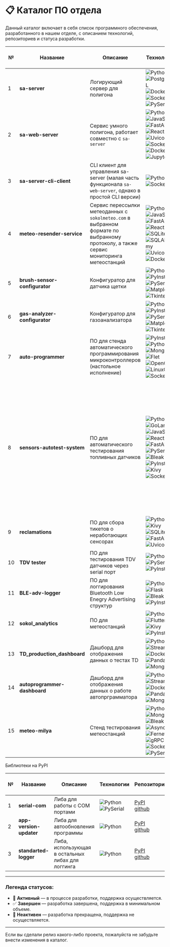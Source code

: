 # 📋 Каталог ПО отдела

Данный каталог включает в себя список программного обеспечения, разработанного в нашем отделе, с описанием технологий, репозиториев и статуса разработки.

| № | Название          | Описание                                                   | Технологии                                                                                             | Репозитории                                                                                                                                              | Дата последнего обновления | Статус                                      | Версия  | Зависимости |  Используемые библиотеки и описание  |
|--|-----------------|------------------------------------------------------------|--------------------------------------------------------------------------------------------------------|----------------------------------------------------------------------------------------------------------------------------------------------------------|----------------------------|---------------------------------------------|---------|-------------|-------------|
| 1 | **sa-server**      | Логирующий сервер для полигона                             | ![Python](https://img.shields.io/badge/-Python-3776AB?logo=python&logoColor=white) ![PostgreSQL](https://img.shields.io/badge/-PostgreSQL-336791?logo=postgresql&logoColor=white) ![Docker](https://img.shields.io/badge/-Docker-2496ED?logo=docker&logoColor=white) ![Sockets](https://img.shields.io/badge/-Sockets-FF6F00) ![PySerial](https://img.shields.io/badge/-PySerial-00897B) | [Деплой+ПО](https://github.com/technomaticsDevTeam/sa-server)<br>[Графики-выгрузка](https://github.com/technomaticsDevTeam/escortCharter)                                                                                             | 2025-02-24                 |  ✅ **Завершен**   | 1.0.7   | **Python 3.12** <br> **Docker Compose v3.8** | [Requirements: Деплой+ПО](https://github.com/technomaticsDevTeam/sa-server/blob/main/requirements.txt)<br>[Requirements: Графики-выгрузка](https://github.com/technomaticsDevTeam/escortCharter/blob/sa-server-parsing/requirements.txt)|
| 2 | **sa-web-server**  | Сервис умного полигона, работает совместно с `sa-server`   | ![Python](https://img.shields.io/badge/-Python-3776AB?logo=python&logoColor=white) ![JavaScript](https://img.shields.io/badge/-JavaScript-F7DF1E?logo=javascript&logoColor=black) ![FastAPI](https://img.shields.io/badge/-FastAPI-009688?logo=fastapi&logoColor=white) ![React](https://img.shields.io/badge/-React-61DAFB?logo=react&logoColor=black) ![Uvicorn](https://img.shields.io/badge/-Uvicorn-009688?logo=uvicorn&logoColor=white) ![Sockets](https://img.shields.io/badge/-Sockets-FF6F00) ![Docker](https://img.shields.io/badge/-Docker-2496ED?logo=docker&logoColor=white) ![Jupyter](https://img.shields.io/badge/-Jupyter-F37626?logo=jupyter&logoColor=white) | [Бекенд](https://github.com/technomaticsDevTeam/sa-web-server) <br>  [Фронтенд](https://github.com/technomaticsDevTeam/sa-web-server-frontend) <br>  [Деплой](https://github.com/technomaticsDevTeam/sa-web-server-manifest/blob/main/readme.md) <br> | 2024-11-25                  | ✅ **Завершен** | 1.0.3   | **Python 3.12**, <br> **Node.js 20**, <br> **Docker Compose v3.8** | [Общее описание](https://github.com/technomaticsDevTeam/sa-web-server-manifest/blob/main/readme.md) <br> |
| 3 | **sa-server-cli-client** | CLI клиент для управления sa-server (малая часть функционала `sa-web-server`, однако в простой CLI версии) |  ![Python](https://img.shields.io/badge/-Python-3776AB?logo=python&logoColor=white) ![Sockets](https://img.shields.io/badge/-Sockets-FF6F00) | [ПО](https://github.com/technomaticsDevTeam/sa-server-cli-client) | 2024-11-25  |  ✅ **Завершен** (полностью работоспособен) | 1.0.0 | **Python 3.12**|   [Requirements: ПО](https://github.com/technomaticsDevTeam/sa-server-cli-client/blob/main/requirements.txt)   |
| 4 | **meteo-resender-service** | Сервис перессылки метеоданных с `sokolmeteo.com` в выбранном формате по выбранному протоколу, а также сервис мониторинга метеостанций | ![Python](https://img.shields.io/badge/-Python-3776AB?logo=python&logoColor=white) ![JavaScript](https://img.shields.io/badge/-JavaScript-F7DF1E?logo=javascript&logoColor=black) ![FastAPI](https://img.shields.io/badge/-FastAPI-009688?logo=fastapi&logoColor=white) ![React](https://img.shields.io/badge/-React-61DAFB?logo=react&logoColor=black) ![SQLite](https://img.shields.io/badge/-SQLite-003B57?logo=sqlite&logoColor=white) ![SQLAlchemy](https://img.shields.io/badge/-SQLAlchemy-CE5A23?logo=sqlalchemy&logoColor=white)  ![Uvicorn](https://img.shields.io/badge/-Uvicorn-009688?logo=uvicorn&logoColor=white) ![Docker](https://img.shields.io/badge/-Docker-2496ED?logo=docker&logoColor=white) | [Бекенд](https://github.com/technomaticsDevTeam/meteo-resender-service) <br>  [Фронтенд](https://github.com/technomaticsDevTeam/meteo-resender-service-frontend) <br>  [Деплой](https://github.com/technomaticsDevTeam/meteo-resender-service-manifest) <br> | 2024-10-02 |  ✅ **Завершен**   | 1.6.6 | **Python 3.12**, <br> **Node.js 20**, <br> **Docker Compose v3.8** |  [Общее описание](https://github.com/technomaticsDevTeam/meteo-resender-service-manifest/blob/main/README.md)  |
| 5 | **brush-sensor-configurator** | Конфигуратор для датчика щетки |  ![Python](https://img.shields.io/badge/-Python-3776AB?logo=python&logoColor=white) ![PyInstaller](https://img.shields.io/badge/PyInstaller-41C9C4?logo=pyinstaller&logoColor=white)  ![PySerial](https://img.shields.io/badge/-PySerial-00897B) ![Matplotlib](https://img.shields.io/badge/-Matplotlib-013243?logo=matplotlib&logoColor=white) ![Tkinter](https://img.shields.io/badge/-Tkinter-3776AB?logo=python&logoColor=white) | [ПО](https://github.com/technomaticsDevTeam/brush-sensor-configurator/) | 2024-10-03 | ✅ **Завершен** | 1.0.0 | **Python 3.12** |     [Requirements: ПО](https://github.com/technomaticsDevTeam/sa-server-cli-client/blob/main/requirements.txt) |
| 6 | **gas-analyzer-configurator** | Конфигуратор для газоанализатора |  ![Python](https://img.shields.io/badge/-Python-3776AB?logo=python&logoColor=white) ![PyInstaller](https://img.shields.io/badge/PyInstaller-41C9C4?logo=pyinstaller&logoColor=white)  ![PySerial](https://img.shields.io/badge/-PySerial-00897B) ![Matplotlib](https://img.shields.io/badge/-Matplotlib-013243?logo=matplotlib&logoColor=white) ![Tkinter](https://img.shields.io/badge/-Tkinter-3776AB?logo=python&logoColor=white) | [ПО](https://github.com/technomaticsDevTeam/gas-analyzer-configurator/) | 2024-11-26 | ✅ **Завершен** | 2.1.1.tec | **Python 3.8** |  [Requirements: ПО](https://github.com/technomaticsDevTeam/brush-sensor-configurator/blob/main/requirements.txt)  [Общее описание](https://github.com/technomaticsDevTeam/gas-analyzer-configurator/blob/main/README.md)  |
| 7 | **auto-programmer** | ПО для стенда автоматического программирования микроконтроллеров (настольное исполнение) | ![PyInstaller](https://img.shields.io/badge/PyInstaller-41C9C4?logo=pyinstaller&logoColor=white)  ![Python](https://img.shields.io/badge/-Python-3776AB?logo=python&logoColor=white) ![MongoDB](https://img.shields.io/badge/-MongoDB-47A248?logo=mongodb&logoColor=white) ![Flet](https://img.shields.io/badge/-Flet-0288D1?logo=flutter&logoColor=white) ![OpenCV](https://img.shields.io/badge/-OpenCV-5C3EE8?logo=opencv&logoColor=white) ![LinuxCNC](https://img.shields.io/badge/-LinuxCNC-FF6F00?logo=linux&logoColor=white) ![Sockets](https://img.shields.io/badge/-Sockets-FF6F00) | [ПО](https://github.com/technomaticsDevTeam/auto_programmer/) | 2025-04-03 | 🔄 **Активный** | 2.0.5 | **Python 3.12**,  <br> **MongoDB 4.4** |  [Requirements: ПО](https://github.com/technomaticsDevTeam/auto_programmer/blob/start_marlin_developing/requirements.txt)    |
| 8 | **sensors-autotest-system** | ПО для автоматического тестирования топливных датчиков | ![Python](https://img.shields.io/badge/-Python-3776AB?logo=python&logoColor=white) ![GoLang](https://img.shields.io/badge/-GoLang-00ADD8?logo=go&logoColor=white) ![JavaScript](https://img.shields.io/badge/-JavaScript-F7DF1E?logo=javascript&logoColor=black) ![React](https://img.shields.io/badge/-React-61DAFB?logo=react&logoColor=black) ![FastAPI](https://img.shields.io/badge/-FastAPI-009688?logo=fastapi&logoColor=white) ![PySerial](https://img.shields.io/badge/-PySerial-3776AB?logo=python&logoColor=white) ![Bleak](https://img.shields.io/badge/-Bleak-009688?logo=python&logoColor=white) ![PyInstaller](https://img.shields.io/badge/PyInstaller-41C9C4?logo=pyinstaller&logoColor=white)  ![Kivy](https://img.shields.io/badge/-Kivy-4CAF50?logo=python&logoColor=white) ![Sockets](https://img.shields.io/badge/-Sockets-FF6F00) | [Основное клиентское ПО](https://github.com/technomaticsDevTeam/sensors-autotest-system) <br> <br> [Бекенд админской панели](https://github.com/technomaticsDevTeam/sensors-autotest-system-cp-client) <br> <br>[Фронтенд админской панели](https://github.com/technomaticsDevTeam/sensors-autotest-system-cp-client-frontend) <br>  <br>[Деплой админской панели](https://github.com/technomaticsDevTeam/sensors-autotest-system-cp-client-manifest) <br>  <br>[Конструктор команд](https://github.com/technomaticsDevTeam/test-stand-contructor) <br> <br>[Flutter клиент](https://github.com/technomaticsDevTeam/test-stand-2-fl)| 2025-03-28 | 🔄 **Активный** | 0.0.1 | **Python 3.12** <br> **GoLang 1.23** <br> **Node.js 20** <br> **Docker Compose v3.8**    |   [Requirements: Клиентское ПО](https://github.com/technomaticsDevTeam/brush-sensor-configurator/blob/main/requirements.txt)  |
| 9 | **reclamations** | ПО для сбора тикетов о неработающих сенсорах | ![Python](https://img.shields.io/badge/-Python-3776AB?logo=python&logoColor=white) ![Kivy](https://img.shields.io/badge/-Kivy-4CAF50?logo=python&logoColor=white) ![SQLite](https://img.shields.io/badge/-SQLite-003B57?logo=sqlite&logoColor=white) ![FastAPI](https://img.shields.io/badge/-FastAPI-009688?logo=fastapi&logoColor=white) ![Uvicorn](https://img.shields.io/badge/-Uvicorn-009688?logo=uvicorn&logoColor=white) | [Клиент](https://github.com/technomaticsDevTeam/reclamations-client) [Сервер](https://github.com/technomaticsDevTeam/reclamations-server) <br> | 2025-04-13 | 🔄 **Активный** | 0.2.1 | **Python 3.10**|  [Requirements: Клиент](https://github.com/technomaticsDevTeam/reclamations-client/blob/new_version/requirements.txt) [Requirements: Сервер](https://github.com/technomaticsDevTeam/reclamations-server/blob/new_version/requirements.txt)  |
| 10 | **TDV tester** | ПО для тестирования TDV датчиков через serial порт | ![Python](https://img.shields.io/badge/-Python-3776AB?logo=python&logoColor=white) ![PySerial](https://img.shields.io/badge/-PySerial-00897B) ![PyInstaller](https://img.shields.io/badge/PyInstaller-41C9C4?logo=pyinstaller&logoColor=white)  | [Клиент](https://github.com/technomaticsDevTeam/TDVtester/tree/gui_start_dev) [Сервер](https://github.com/technomaticsDevTeam/tdv-sn-service) | 2025-03-28 | 🔄 **Активный** | 0.0.9dev | **Python 3.12**|  [Requirements: Клиент](https://github.com/technomaticsDevTeam/TDVtester/blob/gui_start_dev/requirements.txt) [Общее описание: Сервер](https://github.com/technomaticsDevTeam/tdv-sn-service/blob/main/README.md)  |
| 11 | **BLE-adv-logger** | ПО для логгирования Bluetooth Low Enegry Advertising структур  | ![Python](https://img.shields.io/badge/-Python-3776AB?logo=python&logoColor=white) ![Flask](https://img.shields.io/badge/Flask-000000?logo=flask&logoColor=white) ![Bleak](https://img.shields.io/badge/Bleak-000000?logo=bleak&logoColor=white) ![PyInstaller](https://img.shields.io/badge/PyInstaller-41C9C4?logo=pyinstaller&logoColor=white) | [Клиент](https://github.com/technomaticsDevTeam/ble-logger.git) | 2025-01-26 | 🔄 **Активный** | 0.0.1 | **Python 3.12** <br> **Bluetooth 4.0+** | [Requirements: Клиент](https://github.com/technomaticsDevTeam/ble-logger/blob/main/requirements.txt) [Общее описание](https://github.com/technomaticsDevTeam/ble-logger/blob/main/readme.md)  |
| 12 | **sokol_analytics** |  ПО для метеостанций | ![Python](https://img.shields.io/badge/-Python-3776AB?logo=python&logoColor=white) ![Flutter](https://img.shields.io/badge/Flutter-02569B?style=flat&logo=flutter&logoColor=white) ![Kivy](https://img.shields.io/badge/-Kivy-4CAF50?logo=python&logoColor=white) ![PyInstaller](https://img.shields.io/badge/PyInstaller-41C9C4?logo=pyinstaller&logoColor=white) |  [ПО](https://github.com/technomaticsDevTeam/sokol_analytics) <br> <br> [Доб.устр.](https://github.com/technomaticsDevTeam/sokolanalytics_add_device) | 2025-03-28 | 🔄 **Активный** | 0.0.1 | **Python 3.12** | [Requirements: ПО](https://github.com/technomaticsDevTeam/sokol_analytics/blob/new_design_salavat/requirements12.txt) |
| 13 | **TD_production_dashboard** | Дашборд для отображения данных о тестах TD |![Python](https://img.shields.io/badge/-Python-3776AB?logo=python&logoColor=white) <br> ![Streamlit](https://img.shields.io/badge/Streamlit-FF4B4B?logo=streamlit&logoColor=white) <br>  ![Docker](https://img.shields.io/badge/-Docker-2496ED?logo=docker&logoColor=white) ![Pandas](https://img.shields.io/badge/pandas-%23150458.svg?style=for-the-badge&logo=pandas&logoColor=white) ![MongoDB](https://img.shields.io/badge/-MongoDB-47A248?logo=mongodb&logoColor=white) | [Дашборд](https://github.com/technomaticsDevTeam/TD_production_dashboard) | 2025-03-14 | 🔄 **Активный** | 0.0.1 | **Python 3.12** | [Requirements: Дашборд](https://github.com/technomaticsDevTeam/TD_production_dashboard/blob/main/requirements.txt) |
| 14 | **autoprogrammer-dashboard** | Дашборд для отображения данных о работе автопрграмматора|![Python](https://img.shields.io/badge/-Python-3776AB?logo=python&logoColor=white) <br> ![Streamlit](https://img.shields.io/badge/Streamlit-FF4B4B?logo=streamlit&logoColor=white) <br>  ![Docker](https://img.shields.io/badge/-Docker-2496ED?logo=docker&logoColor=white) ![Pandas](https://img.shields.io/badge/pandas-%23150458.svg?style=for-the-badge&logo=pandas&logoColor=white) ![MongoDB](https://img.shields.io/badge/-MongoDB-47A248?logo=mongodb&logoColor=white) | [Дашборд](https://github.com/technomaticsDevTeam/autoprogrammer-dashboard) | 2025-03-14 | 🔄 **Активный** | 0.0.1 | **Python 3.12** | [Requirements: Дашборд](https://github.com/technomaticsDevTeam/autoprogrammer-dashboard/blob/main/requirements.txt) |
| 15 | **meteo-milya** | Стенд тестирования метеостанций |![Python](https://img.shields.io/badge/-Python-3776AB?logo=python&logoColor=white) <br>  ![MongoDB](https://img.shields.io/badge/-MongoDB-47A248?logo=mongodb&logoColor=white) <br> ![Bleak](https://img.shields.io/badge/Bleak-000000?logo=bleak&logoColor=white) <br> ![Async](https://img.shields.io/badge/-Async-FF6F00) <br> ![Fernet](https://img.shields.io/badge/-Fernet-FF0F77) <br> ![gRPC](https://img.shields.io/badge/-gRPC-FF6F00) <br> ![Sockets](https://img.shields.io/badge/-Sockets-FF6F00) <br> ![PySerial](https://img.shields.io/badge/-PySerial-00897B)| [Бэкенд](https://github.com/technomaticsDevTeam/meteo-milya/tree/new_ui) <br> [Фронтенд](https://github.com/technomaticsDevTeam/test-stand-2-fl) <br><br> [Конструктор serial сообщений](https://github.com/technomaticsDevTeam/test-stand-contructor/tree/meteo-milya-serial)| 2025-04-22 | 🔄 **Активный** | 0.0.1 | **Python 3.12** | [Requirements: poetry](https://github.com/technomaticsDevTeam/meteo-milya/blob/main/pyproject.toml) |

Библиотеки на PyPI

| № | Название          | Описание                                                   | Технологии                                                                                             | Репозитории                                                                                                                                              | Дата последнего обновления | Статус                                      | Версия  | Зависимости |
|--|-----------------|------------------------------------------------------------|--------------------------------------------------------------------------------------------------------|----------------------------------------------------------------------------------------------------------------------------------------------------------|----------------------------|---------------------------------------------|---------|-------------|
| 1 | **serial-com** | Либа для работы с COM портами | ![Python](https://img.shields.io/badge/-Python-3776AB?logo=python&logoColor=white) ![PySerial](https://img.shields.io/badge/-PySerial-00897B) | [PyPI](https://pypi.org/project/serial-com/) <br> [github](https://github.com/technomaticsDevTeam/serial-com) | 2025-01-10 | 🔄 **Активный**  | 0.1.1   | **Python 3.10**: `pyserial==3.5`|
| 2 | **app-version-updater** | Либа для автообновления программы | ![Python](https://img.shields.io/badge/-Python-3776AB?logo=python&logoColor=white)  | [PyPI](https://pypi.org/project/app-version-updater/) <br> [github](https://github.com/technomaticsDevTeam/app-version-updater) | 2025-04-13 | 🔄 **Активный**  | 0.1.2  | **Python 3.10** |
| 3 | **standarted-logger** | Либа, использующая в остальных либах для логгинга | ![Python](https://img.shields.io/badge/-Python-3776AB?logo=python&logoColor=white) | [PyPI](https://pypi.org/project/standarted-logger/) <br> [github](https://github.com/technomaticsDevTeam/standarted-logger) | 2025-01-21 | 🔄 **Активный**  | 0.0.6   | **Python 3.10** |


---

### Легенда статусов:
- 🔄 **Активный** — в процессе разработки, поддержка осуществляется.
- ✅ **Завершен** — разработка завершена, поддержка в минимальном объеме.
- 🛑 **Неактивен** — разработка прекращена, поддержка не осуществляется.

---

Если вы сделали релиз какого-либо проекта, пожалуйста не забудьте внести изменения в каталог.
